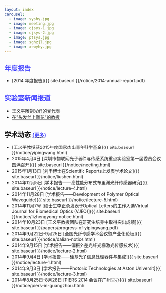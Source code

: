 ```yaml
---
layout: index
carousel:
  - image: syshy.jpg
  - image: meeting.jpg
  - image: cjsys-1.jpg
  - image: cjsys-2.jpg
  - image: ptsys.jpg
  - image: sghzjl.jpg
  - image: xswyhy.jpg
---
```


<h2 style="color: #4D4DFF;">年度报告</h2>

+ [2014 年度报告]({{ site.baseurl }}/notice/2014-annual-report.pdf)

<h2 style="color: #4D4DFF;">实验室新闻报道</h2>

+    <a href="http://www.s1979.com/dianshi/first/201505/21144461521.shtml">王义平雕刻光纤的党代表<a>
+  <a href="http://fiber.ofweek.com/2014-12/ART-210001-8120-28915722.html">在"头发丝上雕花"的教授<a>

<h2 style="color: #4D4DFF;">学术动态 <a href="{{ site.baseurl }}/publications/"><span style="font-size: 1.0rem; color: #4D4DFF;">(更多)</span></a></h2>

+ [王义平教授获2015年度国家杰出青年科学基金]({{ site.baseurl }}/notice/yipingwang.html)
+ 2015年4月4日
  [深圳市物联网光子器件与传感系统重点实验室第一届委员会议圆满召开]({{ site.baseurl }}/notice/meeting.html)
+ 2015年1月13日
  [刘申博士在Scientific Reports上发表学术论文]({{ site.baseurl }}/notice/liushen.html)
+ 2014年12月5日
  [学术报告——高性能分布式布里渊光纤传感器研究]({{ site.baseurl }}/notice/lecture-4.html)
+ 2014年11月28日
  [学术报告——Development of Polymer Optical Waveguide]({{ site.baseurl }}/notice/lecture-5.html)
+ 2014年11月7号
  [硕士生李正勇发表于Optical Letters的工作入选Virtual Journal for Biomedical Optics (VJBO)]({{ site.baseurl }}/notice/lizhengyong-notice.html)
+ 2014年10月23日
  [王义平教授团队在研究生培养中取得突出成绩]({{ site.baseurl }}/papers/progress-of-yipingwang.pdf)
+ 2014年9月22日-9月25日
  [全国光纤传感学术会议暨产业化论坛]({{ site.baseurl }}/notice/dalian-notice.html)
+ 2014年9月15日
  [学术报告——偏振外差光纤光栅激光传感技术]({{ site.baseurl }}/notice/lecture-2.html)
+ 2014年9月4日
  [学术报告——硅基光子信息处理器件与集成]({{ site.baseurl }}/notice/lecture-1.html)
+ 2014年9月3日
  [学术报告——Photonic Technologies at Aston Universit]({{ site.baseurl }}/notice/lecture-3.html)
+ 2014年8月25日-8月28日
  [PIERS 2014 会议在广州举办]({{ site.baseurl }}/notice/piers-in-guangzhou.html)
